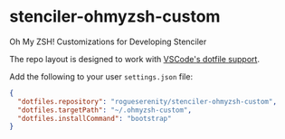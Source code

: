# stenciler-ohmyzsh-custom

 Oh My ZSH! Customizations for Developing Stenciler

The repo layout is designed to work with [VSCode's dotfile support](https://code.visualstudio.com/docs/devcontainers/containers#_personalizing-with-dotfile-repositories).

Add the following to your user `settings.json` file:

```json
{
  "dotfiles.repository": "rogueserenity/stenciler-ohmyzsh-custom",
  "dotfiles.targetPath": "~/.ohmyzsh-custom",
  "dotfiles.installCommand": "bootstrap"
}
```
